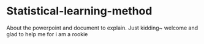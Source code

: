 # Statistical-learning-method
About the powerpoint and document to explain.
Just kidding~ welcome and glad to help me for i am a rookie
